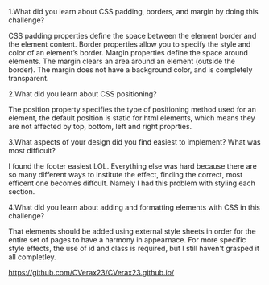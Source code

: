 1.What did you learn about CSS padding, borders, and margin by doing this challenge?

CSS padding properties define the space between the element border and the element content. Border properties allow you to specify the style and color of an element’s border. Margin properties define the space around elements. The margin clears an area around an element (outside the border). The margin does not have a background color, and is completely transparent.


2.What did you learn about CSS positioning?

The position property specifies the type of positioning method used for an element, the default position is static for html elements, which means they are not affected by top, bottom, left and right proprties.


3.What aspects of your design did you find easiest to implement? What was most difficult?

I found the footer easiest LOL. Everything else was hard because there are so many different ways to institute the effect, finding the correct, most efficent one becomes diffcult. Namely I had this problem with styling each section.


4.What did you learn about adding and formatting elements with CSS in this challenge?

That elements should be added using external style sheets in order for the entire set of pages to have a harmony in appearnace. For more specific style effects, the use of id and class is required, but I still haven't grasped it all completley.



https://github.com/CVerax23/CVerax23.github.io/
